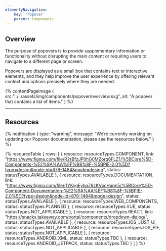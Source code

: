```yaml
---
eleventyNavigation:
    key: 'Popover'
    parent: Components
---
```


## Overview
The purpose of popovers is to provide supplementary information or functionality without disrupting the main content or requiring users to navigate to a different page or screen. 

Popovers are displayed as a small box that contains text or interactive elements, and they help improve the user experience by offering relevant context and options precisely where they are needed.

{% contentPageImage {
    src:"../../assets/img/components/popover/overview.svg",
    alt: "A popover that contains a list of items."
} %}

---

## Resources

{% notification {
  type: "warning",
  message: "We’re currently working on updating our Popover documentation, please see the resources below."
} %}

{% resourceTable {
    rows: [
        {
            resource: resourceTypes.COMPONENT,
            link: "https://www.figma.com/file/R2rBfzJP0hG0MZorq6FLZ1/%5BCore%5D-Components-%E2%9A%AA%EF%B8%8F-%5BPIE-2.0%5D?type=design&node-id=876-1484&mode=design",
            status: statusTypes.AVAILABLE
        },
        {
            resource: resourceTypes.DOCUMENTATION,
            link: "https://www.figma.com/file/j1YKygEyhqZ6zKVxcHapn5/%5BCore%5D-Component-Documentation-%E2%9A%AA%EF%B8%8F-%5BPIE-2.0%5D?type=design&node-id=876-1484&mode=design",
            status: statusTypes.AVAILABLE
        },
        {
            resource: resourceTypes.WEB_COMPONENTS,
            status: statusTypes.PLANNED
        },
        {
            resource: resourceTypes.VUE,
            status: statusTypes.NOT_APPLICABLE
        },
        {
            resource: resourceTypes.REACT,
            link: "https://snacks.takeaway.com/portal/components/dropdown-dialog/",
            status: statusTypes.AVAILABLE
        },
        {
            resource: resourceTypes.IOS_JUST_UI,
            status: statusTypes.NOT_APPLICABLE
        },
        {
            resource: resourceTypes.IOS_PIE,
            status: statusTypes.NOT_APPLICABLE
        },
        {
            resource: resourceTypes.ANDROID_XML,
            status: statusTypes.TBC
        },
        {
            resource: resourceTypes.ANDROID_JETPACK,
            status: statusTypes.TBC
        }
    ]
} %}
